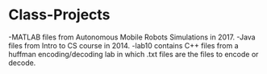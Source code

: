 # Class-Projects
-MATLAB files from Autonomous Mobile Robots Simulations in 2017.
-Java files from Intro to CS course in 2014.
-lab10 contains C++ files from a huffman encoding/decoding lab in which .txt files are the files to encode or decode.
